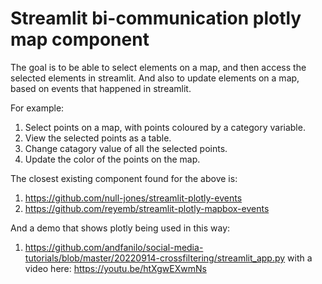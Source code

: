 # Streamlit bi-communication plotly map component

The goal is to be able to select elements on a map, and then access the selected elements in streamlit.
And also to update elements on a map, based on events that happened in streamlit.

For example:

1. Select points on a map, with points coloured by a category variable.
2. View the selected points as a table.
3. Change catagory value of all the selected points.
4. Update the color of the points on the map.

The closest existing component found for the above is:

1. <https://github.com/null-jones/streamlit-plotly-events>
2. <https://github.com/reyemb/streamlit-plotly-mapbox-events>

And a demo that shows plotly being used in this way:

1. <https://github.com/andfanilo/social-media-tutorials/blob/master/20220914-crossfiltering/streamlit_app.py> with a video here: <https://youtu.be/htXgwEXwmNs>
